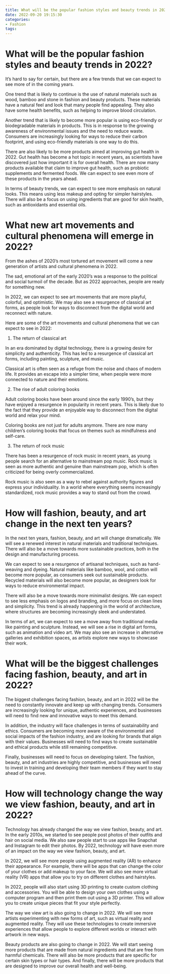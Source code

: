 ```yaml
---
title: What will be the popular fashion styles and beauty trends in 2022
date: 2022-09-20 19:15:30
categories:
- Fashion
tags:
---
```



# What will be the popular fashion styles and beauty trends in 2022?

It’s hard to say for certain, but there are a few trends that we can expect to see more of in the coming years.

One trend that is likely to continue is the use of natural materials such as wood, bamboo and stone in fashion and beauty products. These materials have a natural feel and look that many people find appealing. They also have some health benefits, such as helping to improve blood circulation.

Another trend that is likely to become more popular is using eco-friendly or biodegradable materials in products. This is in response to the growing awareness of environmental issues and the need to reduce waste. Consumers are increasingly looking for ways to reduce their carbon footprint, and using eco-friendly materials is one way to do this.

There are also likely to be more products aimed at improving gut health in 2022. Gut health has become a hot topic in recent years, as scientists have discovered just how important it is for overall health. There are now many products available that claim to improve gut health, such as probiotic supplements and fermented foods. We can expect to see even more of these products in the years ahead.

In terms of beauty trends, we can expect to see more emphasis on natural looks. This means using less makeup and opting for simpler hairstyles. There will also be a focus on using ingredients that are good for skin health, such as antioxidants and essential oils.

#  What new art movements and cultural phenomena will emerge in 2022?

From the ashes of 2020’s most tortured art movement will come a new generation of artists and cultural phenomena in 2022.

The sad, emotional art of the early 2020’s was a response to the political and social turmoil of the decade. But as 2022 approaches, people are ready for something new.

In 2022, we can expect to see art movements that are more playful, colorful, and optimistic. We may also see a resurgence of classical art forms, as people look for ways to disconnect from the digital world and reconnect with nature.

Here are some of the art movements and cultural phenomena that we can expect to see in 2022:

1. The return of classical art

In an era dominated by digital technology, there is a growing desire for simplicity and authenticity. This has led to a resurgence of classical art forms, including painting, sculpture, and music.

Classical art is often seen as a refuge from the noise and chaos of modern life. It provides an escape into a simpler time, when people were more connected to nature and their emotions.

2. The rise of adult coloring books

Adult coloring books have been around since the early 1990’s, but they have enjoyed a resurgence in popularity in recent years. This is likely due to the fact that they provide an enjoyable way to disconnect from the digital world and relax your mind.

Coloring books are not just for adults anymore. There are now many children’s coloring books that focus on themes such as mindfulness and self-care.

3. The return of rock music

There has been a resurgence of rock music in recent years, as young people search for an alternative to mainstream pop music. Rock music is seen as more authentic and genuine than mainstream pop, which is often criticized for being overly commercialized.

Rock music is also seen as a way to rebel against authority figures and express your individuality. In a world where everything seems increasingly standardized, rock music provides a way to stand out from the crowd.

#  How will fashion, beauty, and art change in the next ten years?

In the next ten years, fashion, beauty, and art will change dramatically. We will see a renewed interest in natural materials and traditional techniques. There will also be a move towards more sustainable practices, both in the design and manufacturing process.

We can expect to see a resurgence of artisanal techniques, such as hand-weaving and dyeing. Natural materials like bamboo, wool, and cotton will become more popular, as consumers seek out sustainable products. Recycled materials will also become more popular, as designers look for ways to reduce environmental impact.

There will also be a move towards more minimalist designs. We can expect to see less emphasis on logos and branding, and more focus on clean lines and simplicity. This trend is already happening in the world of architecture, where structures are becoming increasingly sleek and understated.

In terms of art, we can expect to see a move away from traditional media like painting and sculpture. Instead, we will see a rise in digital art forms, such as animation and video art. We may also see an increase in alternative galleries and exhibition spaces, as artists explore new ways to showcase their work.

#  What will be the biggest challenges facing fashion, beauty, and art in 2022?

The biggest challenges facing fashion, beauty, and art in 2022 will be the need to constantly innovate and keep up with changing trends. Consumers are increasingly looking for unique, authentic experiences, and businesses will need to find new and innovative ways to meet this demand.

In addition, the industry will face challenges in terms of sustainability and ethics. Consumers are becoming more aware of the environmental and social impacts of the fashion industry, and are looking for brands that align with their values. Businesses will need to find ways to create sustainable and ethical products while still remaining competitive.

Finally, businesses will need to focus on developing talent. The fashion, beauty, and art industries are highly competitive, and businesses will need to invest in training and developing their team members if they want to stay ahead of the curve.

#  How will technology change the way we view fashion, beauty, and art in 2022?

Technology has already changed the way we view fashion, beauty, and art. In the early 2010s, we started to see people post photos of their outfits and hair on social media. We also saw people start to use apps like Snapchat and Instagram to edit their photos. By 2022, technology will have even more of an impact on the way we view fashion, beauty, and art.

In 2022, we will see more people using augmented reality (AR) to enhance their appearance. For example, there will be apps that can change the color of your clothes or add makeup to your face. We will also see more virtual reality (VR) apps that allow you to try on different clothes and hairstyles.



In 2022, people will also start using 3D printing to create custom clothing and accessories. You will be able to design your own clothes using a computer program and then print them out using a 3D printer. This will allow you to create unique pieces that fit your style perfectly.

The way we view art is also going to change in 2022. We will see more artists experimenting with new forms of art, such as virtual reality and augmented reality. They will use these technologies to create immersive experiences that allow people to explore different worlds or interact with artwork in new ways.

Beauty products are also going to change in 2022. We will start seeing more products that are made from natural ingredients and that are free from harmful chemicals. There will also be more products that are specific for certain skin types or hair types. And finally, there will be more products that are designed to improve our overall health and well-being.